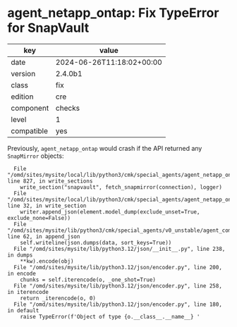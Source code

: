 [//]: # (werk v2)
# agent_netapp_ontap: Fix TypeError for SnapVault

key        | value
---------- | ---
date       | 2024-06-26T11:18:02+00:00
version    | 2.4.0b1
class      | fix
edition    | cre
component  | checks
level      | 1
compatible | yes

Previously, `agent_netapp_ontap` would crash if the API returned any `SnapMirror` objects:

```
  File "/omd/sites/mysite/local/lib/python3/cmk/special_agents/agent_netapp_ontap.py", line 827, in write_sections
    write_section("snapvault", fetch_snapmirror(connection), logger)
  File "/omd/sites/mysite/local/lib/python3/cmk/special_agents/agent_netapp_ontap.py", line 32, in write_section
    writer.append_json(element.model_dump(exclude_unset=True, exclude_none=False))
  File "/omd/sites/mysite/lib/python3/cmk/special_agents/v0_unstable/agent_common.py", line 62, in append_json
    self.writeline(json.dumps(data, sort_keys=True))
  File "/omd/sites/mysite/lib/python3.12/json/__init__.py", line 238, in dumps
    **kw).encode(obj)
  File "/omd/sites/mysite/lib/python3.12/json/encoder.py", line 200, in encode
    chunks = self.iterencode(o, _one_shot=True)
  File "/omd/sites/mysite/lib/python3.12/json/encoder.py", line 258, in iterencode
    return _iterencode(o, 0)
  File "/omd/sites/mysite/lib/python3.12/json/encoder.py", line 180, in default
    raise TypeError(f'Object of type {o.__class__.__name__} '
```
